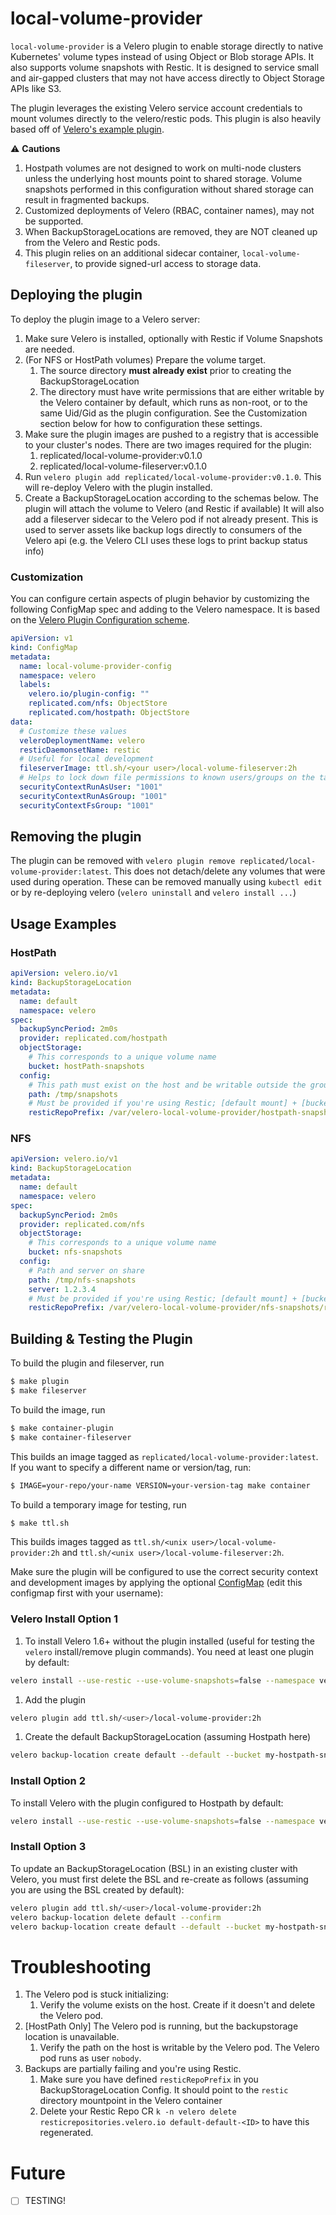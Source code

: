 # local-volume-provider

`local-volume-provider` is a Velero plugin to enable storage directly to native Kubernetes' volume types instead of using Object or Blob storage APIs. 
It also supports volume snapshots with Restic. It is designed to service small and air-gapped clusters that may not have access directly to Object Storage APIs like S3.

The plugin leverages the existing Velero service account credentials to mount volumes directly to the velero/restic pods. 
This plugin is also heavily based off of [Velero's example plugin](https://github.com/vmware-tanzu/velero-plugin-example).

⚠️ **Cautions**
1. Hostpath volumes are not designed to work on multi-node clusters unless the underlying host mounts point to shared storage. 
Volume snapshots performed in this configuration without shared storage can result in fragmented backups.
1. Customized deployments of Velero (RBAC, container names), may not be supported.
1. When BackupStorageLocations are removed, they are NOT cleaned up from the Velero and Restic pods.
1. This plugin relies on an additional sidecar container, `local-volume-fileserver`, to provide signed-url access to storage data.

## Deploying the plugin

To deploy the plugin image to a Velero server:

1. Make sure Velero is installed, optionally with Restic if Volume Snapshots are needed.
1. (For NFS or HostPath volumes) Prepare the volume target.
    1. The source directory **must already exist** prior to creating the BackupStorageLocation
    1. The directory must have write permissions that are either writable by the Velero container by default, which runs as non-root, or to the same Uid/Gid as the plugin configuration. 
    See the Customization section below for how to configuration these settings.
1. Make sure the plugin images are pushed to a registry that is accessible to your cluster's nodes.
There are two images required for the plugin:
    1. replicated/local-volume-provider:v0.1.0
    1. replicated/local-volume-fileserver:v0.1.0
2. Run `velero plugin add replicated/local-volume-provider:v0.1.0`.
This will re-deploy Velero with the plugin installed.
3. Create a BackupStorageLocation according to the schemas below.
The plugin will attach the volume to Velero (and Restic if available)
It will also add a fileserver sidecar to the Velero pod if not already present. 
This is used to server assets like backup logs directly to consumers of the Velero api (e.g. the Velero CLI uses these logs to print backup status info)

### Customization

You can configure certain aspects of plugin behavior by customizing the following ConfigMap spec and adding to the Velero namespace. 
It is based on the [Velero Plugin Configuration scheme](https://velero.io/docs/v1.6/custom-plugins/).

```yaml
apiVersion: v1
kind: ConfigMap
metadata:
  name: local-volume-provider-config
  namespace: velero
  labels:
    velero.io/plugin-config: ""
    replicated.com/nfs: ObjectStore
    replicated.com/hostpath: ObjectStore
data:
  # Customize these values
  veleroDeploymentName: velero
  resticDaemonsetName: restic
  # Useful for local development
  fileserverImage: ttl.sh/<your user>/local-volume-fileserver:2h
  # Helps to lock down file permissions to known users/groups on the target volume
  securityContextRunAsUser: "1001"
  securityContextRunAsGroup: "1001"
  securityContextFsGroup: "1001"
```

## Removing the plugin

The plugin can be removed with `velero plugin remove replicated/local-volume-provider:latest`.
This does not detach/delete any volumes that were used during operation.
These can be removed manually using `kubectl edit` or by re-deploying velero (`velero uninstall` and `velero install ...`)

## Usage Examples

### HostPath

```yaml
apiVersion: velero.io/v1
kind: BackupStorageLocation
metadata:
  name: default
  namespace: velero
spec:
  backupSyncPeriod: 2m0s
  provider: replicated.com/hostpath
  objectStorage:
    # This corresponds to a unique volume name
    bucket: hostPath-snapshots
  config:
    # This path must exist on the host and be writable outside the group
    path: /tmp/snapshots
    # Must be provided if you're using Restic; [default mount] + [bucket] + [prefix] + "restic"
    resticRepoPrefix: /var/velero-local-volume-provider/hostpath-snapshots/restic
```

### NFS

```yaml
apiVersion: velero.io/v1
kind: BackupStorageLocation
metadata:
  name: default
  namespace: velero
spec:
  backupSyncPeriod: 2m0s
  provider: replicated.com/nfs
  objectStorage:
    # This corresponds to a unique volume name
    bucket: nfs-snapshots
  config:
    # Path and server on share
    path: /tmp/nfs-snapshots
    server: 1.2.3.4
    # Must be provided if you're using Restic; [default mount] + [bucket] + [prefix] + "restic"
    resticRepoPrefix: /var/velero-local-volume-provider/nfs-snapshots/restic
```


## Building & Testing the Plugin

To build the plugin and fileserver, run

```bash
$ make plugin
$ make fileserver
```

To build the image, run

```bash
$ make container-plugin
$ make container-fileserver
```

This builds an image tagged as `replicated/local-volume-provider:latest`. If you want to specify a different name or version/tag, run:

```bash
$ IMAGE=your-repo/your-name VERSION=your-version-tag make container 
```

To build a temporary image for testing, run

```bash
$ make ttl.sh
```

This builds images tagged as `ttl.sh/<unix user>/local-volume-provider:2h` and `ttl.sh/<unix user>/local-volume-fileserver:2h`.

Make sure the plugin will be configured to use the correct security context and development images by applying the optional [ConfigMap](https://raw.githubusercontent.com/replicatedhq/local-volume-provider/main/examples/pluginConfigMap.yaml) (edit this configmap first with your username):

### Velero Install Option 1

1. To install Velero 1.6+ without the plugin installed (useful for testing the `velero` install/remove plugin commands). You need at least one plugin by default:
```bash
velero install --use-restic --use-volume-snapshots=false --namespace velero --plugins velero/velero-plugin-for-aws:v1.2.0 --no-default-backup-location --no-secret
```
1. Add the plugin
```bash
velero plugin add ttl.sh/<user>/local-volume-provider:2h
```
1. Create the default BackupStorageLocation (assuming Hostpath here)
```bash
velero backup-location create default --default --bucket my-hostpath-snaps --provider replicated.com/hostpath --config path=/tmp/my-host-path-to-snaps,resticRepoPrefix=/var/velero-local-volume-provider/my-hostpath-snaps/restic
```

### Install Option 2

To install Velero with the plugin configured to Hostpath by default:
```bash
velero install --use-restic --use-volume-snapshots=false --namespace velero --provider replicated.com/hostpath --plugins ttl.sh/<username>/local-volume-provider:2h --bucket my-hostpath-snaps --backup-location-config path=/tmp/my-host-path-to-snaps,resticRepoPrefix=/var/velero-local-volume-provider/my-hostpath-snaps/restic --no-secret 
```

### Install Option 3

To update an BackupStorageLocation (BSL) in an existing cluster with Velero, you must first delete the BSL and re-create as follows (assuming you are using the BSL created by default):
```bash
velero plugin add ttl.sh/<user>/local-volume-provider:2h
velero backup-location delete default --confirm
velero backup-location create default --default --bucket my-hostpath-snaps --provider replicated.com/hostpath --config path=/tmp/my-host-path-to-snaps,resticRepoPrefix=/var/velero-local-volume-provider/my-hostpath-snaps/restic
```

# Troubleshooting 

1. The Velero pod is stuck initializing: 
    1. Verify the volume exists on the host. Create if it doesn't and delete the Velero pod.
1. [HostPath Only] The Velero pod is running, but the backupstorage location is unavailable.
    1. Verify the path on the host is writable by the Velero pod. The Velero pod runs as user `nobody`.
1. Backups are partially failing and you're using Restic.
    1. Make sure you have defined `resticRepoPrefix` in you BackupStorageLocation Config. It should point to the `restic` directory mountpoint in the Velero container
    1. Delete your Restic Repo CR `k -n velero delete resticrepositories.velero.io default-default-<ID>` to have this regenerated.

# Future
- [ ] TESTING!
